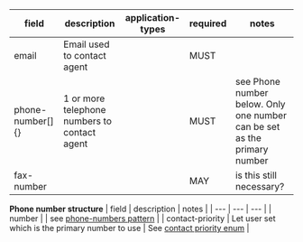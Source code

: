 | field | description | application-types | required | notes |
| --- | --- | --- | --- | --- |
| email | Email used to contact agent | | MUST |  |
| phone-number[]{} | 1 or more telephone numbers to contact agent | | MUST | see Phone number below. Only one number can be set as the primary number |
| fax-number | | | MAY | is this still necessary? |

**Phone number structure**
| field | description | notes |
| --- | --- | --- | 
| number | | see [phone-numbers pattern](https://design-system.service.gov.uk/patterns/phone-numbers/) |
| contact-priority | Let user set which is the primary number to use | See [contact priority enum](https://github.com/digital-land/planning-application-data-specification/discussions/200) |

